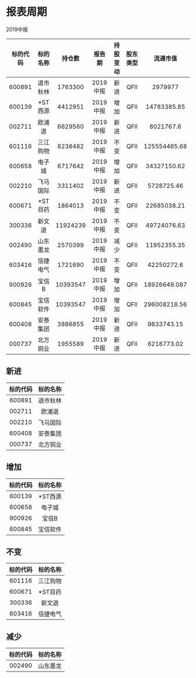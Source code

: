 # 报表周期 

2019中报

| 标的代码 | 标的名称 | 持仓数 | 报告期 | 持股变动 | 股东类型 | 流通市值 |
|:--:|:--:|:--:|:--:|:--:|:--:|:--:|
|600891|退市秋林|1763300|2019中报|新进|QFII|2979977|
|600139|*ST西源|4412951|2019中报|增加|QFII|14783385.85|
|002711|欧浦退|6629560|2019中报|新进|QFII|8021767.6|
|601116|三江购物|8238482|2019中报|不变|QFII|125554465.68|
|600658|电子城|6717642|2019中报|增加|QFII|34327150.62|
|002210|飞马国际|3311402|2019中报|新进|QFII|5728725.46|
|600671|*ST目药|1864013|2019中报|不变|QFII|22685038.21|
|300336|新文退|11924239|2019中报|不变|QFII|49724076.63|
|002490|山东墨龙|2570399|2019中报|减少|QFII|11952355.35|
|603416|信捷电气|1721690|2019中报|不变|QFII|42250272.6|
|900926|宝信B|10393547|2019中报|增加|QFII|18926649.087|
|600845|宝信软件|10393547|2019中报|增加|QFII|296008218.56|
|600408|安泰集团|3886855|2019中报|新进|QFII|9833743.15|
|000737|北方铜业|1955589|2019中报|新进|QFII|6218773.02|


## 新进 

| 标的代码 | 标的名称 |
|:--:|:--:|
|600891|退市秋林|
|002711|欧浦退|
|002210|飞马国际|
|600408|安泰集团|
|000737|北方铜业|


## 增加 

| 标的代码 | 标的名称 |
|:--:|:--:|
|600139|*ST西源|
|600658|电子城|
|900926|宝信B|
|600845|宝信软件|


## 不变 

| 标的代码 | 标的名称 |
|:--:|:--:|
|601116|三江购物|
|600671|*ST目药|
|300336|新文退|
|603416|信捷电气|


## 减少 

| 标的代码 | 标的名称 |
|:--:|:--:|
|002490|山东墨龙|

